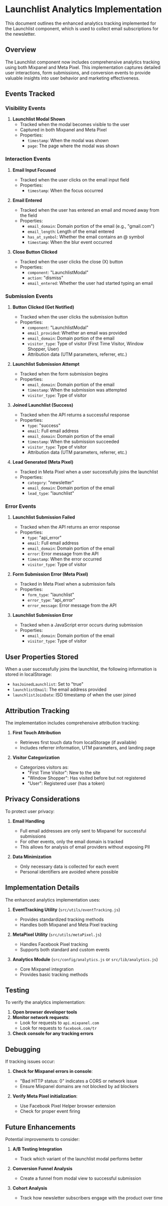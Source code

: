 # Launchlist Analytics Implementation

This document outlines the enhanced analytics tracking implemented for the Launchlist component, which is used to collect email subscriptions for the newsletter.

## Overview

The Launchlist component now includes comprehensive analytics tracking using both Mixpanel and Meta Pixel. This implementation captures detailed user interactions, form submissions, and conversion events to provide valuable insights into user behavior and marketing effectiveness.

## Events Tracked

### Visibility Events

1. **Launchlist Modal Shown**
   - Tracked when the modal becomes visible to the user
   - Captured in both Mixpanel and Meta Pixel
   - Properties:
     - `timestamp`: When the modal was shown
     - `page`: The page where the modal was shown

### Interaction Events

1. **Email Input Focused**
   - Tracked when the user clicks on the email input field
   - Properties:
     - `timestamp`: When the focus occurred

2. **Email Entered**
   - Tracked when the user has entered an email and moved away from the field
   - Properties:
     - `email_domain`: Domain portion of the email (e.g., "gmail.com")
     - `email_length`: Length of the email entered
     - `has_at_symbol`: Whether the email contains an @ symbol
     - `timestamp`: When the blur event occurred

3. **Close Button Clicked**
   - Tracked when the user clicks the close (X) button
   - Properties:
     - `component`: "LaunchlistModal"
     - `action`: "dismiss"
     - `email_entered`: Whether the user had started typing an email

### Submission Events

1. **Button Clicked (Get Notified)**
   - Tracked when the user clicks the submission button
   - Properties:
     - `component`: "LaunchlistModal"
     - `email_provided`: Whether an email was provided
     - `email_domain`: Domain portion of the email
     - `visitor_type`: Type of visitor (First Time Visitor, Window Shopper, User)
     - Attribution data (UTM parameters, referrer, etc.)

2. **Launchlist Submission Attempt**
   - Tracked when the form submission begins
   - Properties:
     - `email_domain`: Domain portion of the email
     - `timestamp`: When the submission was attempted
     - `visitor_type`: Type of visitor

3. **Joined Launchlist (Success)**
   - Tracked when the API returns a successful response
   - Properties:
     - `type`: "success"
     - `email`: Full email address
     - `email_domain`: Domain portion of the email
     - `timestamp`: When the submission succeeded
     - `visitor_type`: Type of visitor
     - Attribution data (UTM parameters, referrer, etc.)

4. **Lead Generated (Meta Pixel)**
   - Tracked in Meta Pixel when a user successfully joins the launchlist
   - Properties:
     - `category`: "newsletter"
     - `email_domain`: Domain portion of the email
     - `lead_type`: "launchlist"

### Error Events

1. **Launchlist Submission Failed**
   - Tracked when the API returns an error response
   - Properties:
     - `type`: "api_error"
     - `email`: Full email address
     - `email_domain`: Domain portion of the email
     - `error`: Error message from the API
     - `timestamp`: When the error occurred
     - `visitor_type`: Type of visitor

2. **Form Submission Error (Meta Pixel)**
   - Tracked in Meta Pixel when a submission fails
   - Properties:
     - `form_type`: "launchlist"
     - `error_type`: "api_error"
     - `error_message`: Error message from the API

3. **Launchlist Submission Error**
   - Tracked when a JavaScript error occurs during submission
   - Properties:
     - `email_domain`: Domain portion of the email
     - `visitor_type`: Type of visitor

## User Properties Stored

When a user successfully joins the launchlist, the following information is stored in localStorage:

- `hasJoinedLaunchlist`: Set to "true"
- `launchlistEmail`: The email address provided
- `launchlistJoinDate`: ISO timestamp of when the user joined

## Attribution Tracking

The implementation includes comprehensive attribution tracking:

1. **First Touch Attribution**
   - Retrieves first touch data from localStorage (if available)
   - Includes referrer information, UTM parameters, and landing page

2. **Visitor Categorization**
   - Categorizes visitors as:
     - "First Time Visitor": New to the site
     - "Window Shopper": Has visited before but not registered
     - "User": Registered user (has a token)

## Privacy Considerations

To protect user privacy:

1. **Email Handling**
   - Full email addresses are only sent to Mixpanel for successful submissions
   - For other events, only the email domain is tracked
   - This allows for analysis of email providers without exposing PII

2. **Data Minimization**
   - Only necessary data is collected for each event
   - Personal identifiers are avoided where possible

## Implementation Details

The enhanced analytics implementation uses:

1. **EventTracking Utility** (`src/utils/eventTracking.js`)
   - Provides standardized tracking methods
   - Handles both Mixpanel and Meta Pixel tracking

2. **MetaPixel Utility** (`src/utils/metaPixel.js`)
   - Handles Facebook Pixel tracking
   - Supports both standard and custom events

3. **Analytics Module** (`src/config/analytics.js` or `src/lib/analytics.js`)
   - Core Mixpanel integration
   - Provides basic tracking methods

## Testing

To verify the analytics implementation:

1. **Open browser developer tools**
2. **Monitor network requests**:
   - Look for requests to `api.mixpanel.com`
   - Look for requests to `facebook.com/tr`
3. **Check console for any tracking errors**

## Debugging

If tracking issues occur:

1. **Check for Mixpanel errors in console**:
   - "Bad HTTP status: 0" indicates a CORS or network issue
   - Ensure Mixpanel domains are not blocked by ad blockers

2. **Verify Meta Pixel initialization**:
   - Use Facebook Pixel Helper browser extension
   - Check for proper event firing

## Future Enhancements

Potential improvements to consider:

1. **A/B Testing Integration**
   - Track which variant of the launchlist modal performs better

2. **Conversion Funnel Analysis**
   - Create a funnel from modal view to successful submission

3. **Cohort Analysis**
   - Track how newsletter subscribers engage with the product over time
